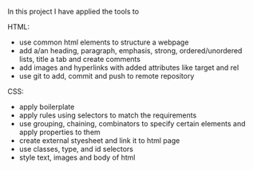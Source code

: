 In this project I have applied the tools to

HTML:
- use common html elements to structure a webpage 
- add a/an heading, paragraph, emphasis, strong, ordered/unordered lists, title a tab and create comments 
- add images and hyperlinks with added attributes like target and rel
- use git to add, commit and push to remote repository

CSS:
- apply boilerplate 
- apply rules using selectors to match the requirements 
- use grouping, chaining, combinators to specify certain elements and apply properties to them
- create external styesheet and link it to html page
- use classes, type, and id selectors
- style text, images and body of html